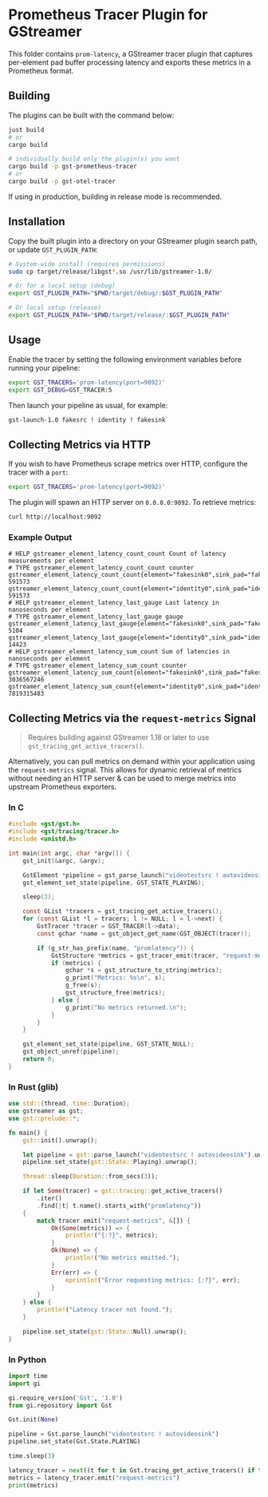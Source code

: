 # Prometheus Tracer Plugin for GStreamer

This folder contains `prom-latency`, a GStreamer tracer plugin that captures per-element pad buffer processing latency and exports these metrics in a Prometheus format.

## Building

The plugins can be built with the command below:

```bash
just build
# or
cargo build

# individually build only the plugin(s) you want
cargo build -p gst-prometheus-tracer
# or
cargo build -p gst-otel-tracer
```

If using in production, building in release mode is recommended.

## Installation

Copy the built plugin into a directory on your GStreamer plugin search path, or update `GST_PLUGIN_PATH`:

```bash
# System-wide install (requires permissions)
sudo cp target/release/libgst*.so /usr/lib/gstreamer-1.0/

# Or for a local setup (debug)
export GST_PLUGIN_PATH="$PWD/target/debug/:$GST_PLUGIN_PATH"

# Or local setup (release)
export GST_PLUGIN_PATH="$PWD/target/release/:$GST_PLUGIN_PATH"
```

## Usage

Enable the tracer by setting the following environment variables before running your pipeline:

```bash
export GST_TRACERS='prom-latency(port=9092)'
export GST_DEBUG=GST_TRACER:5
```

Then launch your pipeline as usual, for example:

```bash
gst-launch-1.0 fakesrc ! identity ! fakesink
```

## Collecting Metrics via HTTP

If you wish to have Prometheus scrape metrics over HTTP, configure the tracer with a `port`:

```bash
export GST_TRACERS='prom-latency(port=9092)'
```

The plugin will spawn an HTTP server on `0.0.0.0:9092`. To retrieve metrics:

```bash
curl http://localhost:9092
```

### Example Output

```plaintext
# HELP gstreamer_element_latency_count_count Count of latency measurements per element
# TYPE gstreamer_element_latency_count_count counter
gstreamer_element_latency_count_count{element="fakesink0",sink_pad="fakesink0.sink",src_pad="identity0.src"} 591573
gstreamer_element_latency_count_count{element="identity0",sink_pad="identity0.sink",src_pad="fakesrc0.src"} 591573
# HELP gstreamer_element_latency_last_gauge Last latency in nanoseconds per element
# TYPE gstreamer_element_latency_last_gauge gauge
gstreamer_element_latency_last_gauge{element="fakesink0",sink_pad="fakesink0.sink",src_pad="identity0.src"} 5104
gstreamer_element_latency_last_gauge{element="identity0",sink_pad="identity0.sink",src_pad="fakesrc0.src"} 14423
# HELP gstreamer_element_latency_sum_count Sum of latencies in nanoseconds per element
# TYPE gstreamer_element_latency_sum_count counter
gstreamer_element_latency_sum_count{element="fakesink0",sink_pad="fakesink0.sink",src_pad="identity0.src"} 3036567246
gstreamer_element_latency_sum_count{element="identity0",sink_pad="identity0.sink",src_pad="fakesrc0.src"} 7819315483
```

## Collecting Metrics via the `request-metrics` Signal

> Requires building against GStreamer 1.18 or later to use `gst_tracing_get_active_tracers()`.

Alternatively, you can pull metrics on demand within your application using the `request-metrics` signal. This allows
for dynamic retrieval of metrics without needing an HTTP server & can be used to merge metrics into upstream
Prometheus exporters.

### In C

```c
#include <gst/gst.h>
#include <gst/tracing/tracer.h>
#include <unistd.h>

int main(int argc, char *argv[]) {
    gst_init(&argc, &argv);

    GstElement *pipeline = gst_parse_launch("videotestsrc ! autovideosink", NULL);
    gst_element_set_state(pipeline, GST_STATE_PLAYING);

    sleep(3);

    const GList *tracers = gst_tracing_get_active_tracers();
    for (const GList *l = tracers; l != NULL; l = l->next) {
        GstTracer *tracer = GST_TRACER(l->data);
        const gchar *name = gst_object_get_name(GST_OBJECT(tracer));

        if (g_str_has_prefix(name, "promlatency")) {
            GstStructure *metrics = gst_tracer_emit(tracer, "request-metrics", NULL);
            if (metrics) {
                gchar *s = gst_structure_to_string(metrics);
                g_print("Metrics: %s\n", s);
                g_free(s);
                gst_structure_free(metrics);
            } else {
                g_print("No metrics returned.\n");
            }
        }
    }

    gst_element_set_state(pipeline, GST_STATE_NULL);
    gst_object_unref(pipeline);
    return 0;
}

```

### In Rust (glib)

```rust
use std::{thread, time::Duration};
use gstreamer as gst;
use gst::prelude::*;

fn main() {
    gst::init().unwrap();

    let pipeline = gst::parse_launch("videotestsrc ! autovideosink").unwrap();
    pipeline.set_state(gst::State::Playing).unwrap();

    thread::sleep(Duration::from_secs(3));

    if let Some(tracer) = gst::tracing::get_active_tracers()
        .iter()
        .find(|t| t.name().starts_with("promlatency"))
    {
        match tracer.emit("request-metrics", &[]) {
            Ok(Some(metrics)) => {
                println!("{:?}", metrics);
            }
            Ok(None) => {
                println!("No metrics emitted.");
            }
            Err(err) => {
                eprintln!("Error requesting metrics: {:?}", err);
            }
        }
    } else {
        println!("Latency tracer not found.");
    }

    pipeline.set_state(gst::State::Null).unwrap();
}
```

### In Python

```python
import time
import gi

gi.require_version('Gst', '1.0')
from gi.repository import Gst

Gst.init(None)

pipeline = Gst.parse_launch("videotestsrc ! autovideosink")
pipeline.set_state(Gst.State.PLAYING)

time.sleep(3)

latency_tracer = next((t for t in Gst.tracing_get_active_tracers() if t.get_name().startswith('promlatency')), None)
metrics = latency_tracer.emit("request-metrics")
print(metrics)
```
